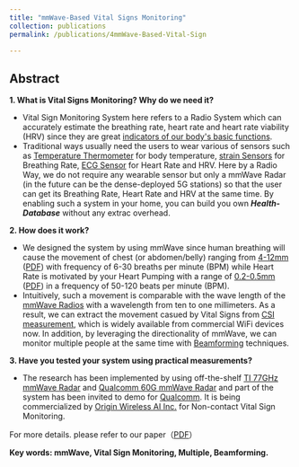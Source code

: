 ```yaml
---
title: "mmWave-Based Vital Signs Monitoring"
collection: publications
permalink: /publications/4mmWave-Based-Vital-Sign

---
```


## Abstract
<b> 1. What is Vital Signs Monitoring? Why do we need it?</b> <br>
  * Vital Sign Monitoring System here refers to a Radio System which can accurately estimate the breathing rate, heart rate and heart rate viability (HRV) since they are great [indicators of our body's basic functions](https://www.hopkinsmedicine.org/health/conditions-and-diseases/vital-signs-body-temperature-pulse-rate-respiration-rate-blood-pressure). <br>
  * Traditional ways usually need the users to wear various of sensors such as [Temperature Thermometer](https://en.wikipedia.org/wiki/Medical_thermometer) for body temperature, [strain Sensors](https://www.nature.com/articles/s41746-019-0083-3) for Breathing Rate, [ECG Sensor](https://en.wikipedia.org/wiki/Electrocardiography) for Heart Rate and HRV. Here by a Radio Way, we do not require any wearable sensor but only a mmWave Radar (in the future can be the dense-deployed 5G stations) so that the user can get its Breathing Rate, Heart Rate and HRV at the same time. By enabling such a system in your home, you can build you own ***Health-Database*** without any extrac overhead.

<b> 2. How does it work?  </b> <br>
  * We designed the system by using mmWave since human breathing will cause the movement of chest (or abdomen/belly) ranging from [4-12mm](https://www.ncbi.nlm.nih.gov/pmc/articles/PMC4035586/) ([PDF](https://xiaolu1263.github.io/files/2014-ChestMovment.pdf)) with frequency of 6-30 breaths per minute (BPM) while Heart Rate is motivated by your Heart Pumping with a range of [0.2-0.5mm](https://www.ncbi.nlm.nih.gov/pmc/articles/PMC4035586/) ([PDF](https://xiaolu1263.github.io/files/2014-ChestMovment.pdf)) in a frequency of 50-120 beats per minute (BPM). <br>
  *  Intuitively, such a movement is comparable with the wave length of the [mmWave Radios](https://en.wikipedia.org/wiki/Extremely_high_frequency) with a wavelength from ten to one millimeters. As a result, we can extract the movement casued by Vital Signs from [CSI measurement](https://xiaolu1263.github.io/publications/2Wireless-Vital-Sign), which is widely available from commercial WiFi devices now. In addition, by leveraging the directionality of mmWave, we can monitor multiple people at the same time with [Beamforming](https://en.wikipedia.org/wiki/Beamforming) techniques.

<b> 3. Have you tested your system using practical measurements? </b>
  *  The research has been implemented by using off-the-shelf [TI 77GHz mmWave Radar](https://www.ti.com/tool/IWR1843BOOST) and [Qualcomm 60G mmWave Radar](https://www.qualcomm.com/products/qca9500) and part of the system has been invited to demo for [Qualcomm](https://www.qualcomm.com/). It is being commercialized by [Origin Wireless AI Inc.](https://www.originwirelessai.com/) for Non-contact Vital Sign Monitoring.<br>

For more details. please refer to our paper（[PDF](https://xiaolu1263.github.io/files/ViMo.pdf)）

<b> Key words: mmWave, Vital Sign Monitoring, Multiple, Beamforming.</b>
